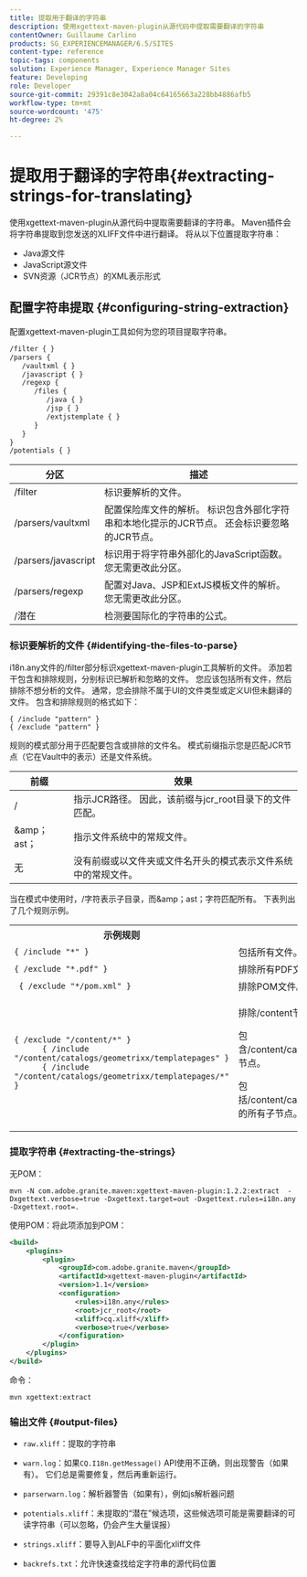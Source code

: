 ```yaml
---
title: 提取用于翻译的字符串
description: 使用xgettext-maven-plugin从源代码中提取需要翻译的字符串
contentOwner: Guillaume Carlino
products: SG_EXPERIENCEMANAGER/6.5/SITES
content-type: reference
topic-tags: components
solution: Experience Manager, Experience Manager Sites
feature: Developing
role: Developer
source-git-commit: 29391c8e3042a8a04c64165663a228bb4886afb5
workflow-type: tm+mt
source-wordcount: '475'
ht-degree: 2%

---
```


# 提取用于翻译的字符串{#extracting-strings-for-translating}

使用xgettext-maven-plugin从源代码中提取需要翻译的字符串。 Maven插件会将字符串提取到您发送的XLIFF文件中进行翻译。 将从以下位置提取字符串：

* Java源文件
* JavaScript源文件
* SVN资源（JCR节点）的XML表示形式

## 配置字符串提取 {#configuring-string-extraction}

配置xgettext-maven-plugin工具如何为您的项目提取字符串。

```xml
/filter { }
/parsers {
   /vaultxml { }
   /javascript { }
   /regexp {
      /files {
         /java { }
         /jsp { }
         /extjstemplate { }
      }
   }
}
/potentials { }
```

| 分区 | 描述 |
|---|---|
| /filter | 标识要解析的文件。 |
| /parsers/vaultxml | 配置保险库文件的解析。 标识包含外部化字符串和本地化提示的JCR节点。 还会标识要忽略的JCR节点。 |
| /parsers/javascript | 标识用于将字符串外部化的JavaScript函数。 您无需更改此分区。 |
| /parsers/regexp | 配置对Java、JSP和ExtJS模板文件的解析。 您无需更改此分区。 |
| /潜在 | 检测要国际化的字符串的公式。 |

### 标识要解析的文件 {#identifying-the-files-to-parse}

i18n.any文件的/filter部分标识xgettext-maven-plugin工具解析的文件。 添加若干包含和排除规则，分别标识已解析和忽略的文件。 您应该包括所有文件，然后排除不想分析的文件。 通常，您会排除不属于UI的文件类型或定义UI但未翻译的文件。 包含和排除规则的格式如下：

```
{ /include "pattern" }
{ /exclude "pattern" }
```

规则的模式部分用于匹配要包含或排除的文件名。 模式前缀指示您是匹配JCR节点（它在Vault中的表示）还是文件系统。

| 前缀 | 效果 |
|---|---|
| / | 指示JCR路径。 因此，该前缀与jcr_root目录下的文件匹配。 |
| &amp;amp；ast； | 指示文件系统中的常规文件。 |
| 无 | 没有前缀或以文件夹或文件名开头的模式表示文件系统中的常规文件。 |

当在模式中使用时，/字符表示子目录，而&amp;amp；ast；字符匹配所有。 下表列出了几个规则示例。

<table>
 <tbody>
  <tr>
   <th>示例规则</th>
   <th>效果</th>
  </tr>
  <tr>
   <td><code>{ /include "*" }</code></td>
   <td>包括所有文件。</td>
  </tr>
  <tr>
   <td><code>{ /exclude "*.pdf" }</code></td>
   <td>排除所有PDF文件。</td>
  </tr>
  <tr>
   <td><code> { /exclude "*/pom.xml" }</code></td>
   <td>排除POM文件。</td>
  </tr>
  <tr>
   <td><code class="code">{ /exclude "/content/*" }
      { /include "/content/catalogs/geometrixx/templatepages" }
      { /include "/content/catalogs/geometrixx/templatepages/*" }</code></td>
   <td><p>排除/content节点下的所有文件。</p> <p>包含/content/catalogs/geometrixx/templatepages节点。</p> <p>包括/content/catalogs/geometrixx/templatepages的所有子节点。</p> </td>
  </tr>
 </tbody>
</table>

### 提取字符串  {#extracting-the-strings}

无POM：

```shell
mvn -N com.adobe.granite.maven:xgettext-maven-plugin:1.2.2:extract  -Dxgettext.verbose=true -Dxgettext.target=out -Dxgettext.rules=i18n.any -Dxgettext.root=.
```

使用POM：将此项添加到POM：

```xml
<build>
    <plugins>
        <plugin>
            <groupId>com.adobe.granite.maven</groupId>
            <artifactId>xgettext-maven-plugin</artifactId>
            <version>1.1</version>
            <configuration>
                <rules>i18n.any</rules>
                <root>jcr_root</root>
                <xliff>cq.xliff</xliff>
                <verbose>true</verbose>
            </configuration>
        </plugin>
    </plugins>
</build>
```

命令：

```shell
mvn xgettext:extract
```

### 输出文件 {#output-files}

* `raw.xliff`：提取的字符串
* `warn.log`：如果`CQ.I18n.getMessage()` API使用不正确，则出现警告（如果有）。 它们总是需要修复，然后再重新运行。

* `parserwarn.log`：解析器警告（如果有），例如js解析器问题
* `potentials.xliff`：未提取的“潜在”候选项，这些候选项可能是需要翻译的可读字符串（可以忽略，仍会产生大量误报）
* `strings.xliff`：要导入到ALF中的平面化xliff文件
* `backrefs.txt`：允许快速查找给定字符串的源代码位置

